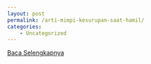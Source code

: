 ```yaml
---
layout: post
permalink: /arti-mimpi-kesurupan-saat-hamil/
categories:
    - Uncategorized
---
```


[Baca Selengkapnya](/08)